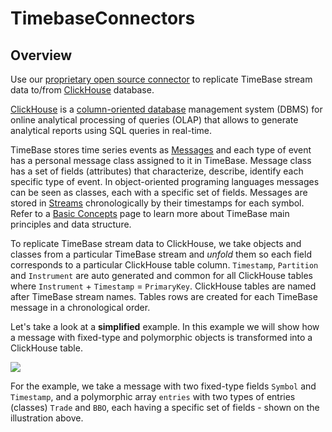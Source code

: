 # TimebaseConnectors

## Overview

Use our [proprietary open source connector](https://github.com/epam/TimeBaseClickhouseConnector) to replicate TimeBase stream data to/from [ClickHouse](https://clickhouse.tech/) database.  

[ClickHouse](https://clickhouse.tech/docs/en/) is a [column-oriented database](https://en.wikipedia.org/wiki/Column-oriented_DBMS) management system (DBMS) for online analytical processing of queries (OLAP) that allows to generate analytical reports using SQL queries in real-time.

TimeBase stores time series events as [Messages](messages.html) and each type of event has a personal message class assigned to it in TimeBase. Message class has a set of fields (attributes) that characterize, describe, identify each specific type of event. In object-oriented programing languages messages can be seen as classes, each with a specific set of fields. Messages are stored in [Streams](streams.html) chronologically by their timestamps for each symbol. Refer to a [Basic Concepts](basic_concepts.html) page to learn more about TimeBase main principles and data structure.

To replicate TimeBase stream data to ClickHouse, we take objects and classes from a particular TimeBase stream and *unfold* them so each field corresponds to a particular ClickHouse table column. `Timestamp`, `Partition` and `Instrument` are auto generated and common for all ClickHouse tables where `Instrument` + `Timestamp` = `PrimaryKey`. ClickHouse tables are named after TimeBase stream names. Tables rows are created for each TimeBase message in a chronological order.

Let's take a look at a **simplified** example. In this example we will show how a message with fixed-type and polymorphic objects is transformed into a ClickHouse table. 

<a href="/images/message_example.png" data-lightbox="image-1" data-title="Message Example" ><img src="/images/message_example.png" class="zoom" style="max-width: 60% !important;"/></a>

For the example, we take a message with two fixed-type fields `Symbol` and `Timestamp`, and a polymorphic array `entries` with two types of entries (classes) `Trade` and `BBO`, each having a specific set of fields - shown on the illustration above. 

